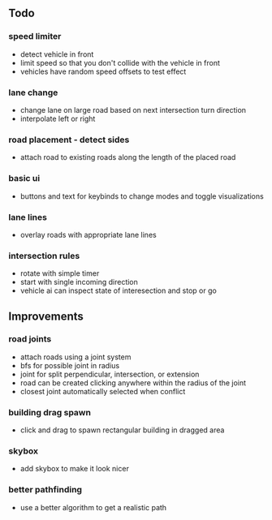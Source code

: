 
## Todo

### speed limiter
- detect vehicle in front
- limit speed so that you don't collide with the vehicle in front
- vehicles have random speed offsets to test effect

### lane change
- change lane on large road based on next intersection turn direction
- interpolate left or right

### road placement - detect sides
- attach road to existing roads along the length of the placed road

### basic ui
- buttons and text for keybinds to change modes and toggle visualizations

### lane lines
- overlay roads with appropriate lane lines

### intersection rules
- rotate with simple timer
- start with single incoming direction
- vehicle ai can inspect state of interesection and stop or go

## Improvements

### road joints
- attach roads using a joint system
- bfs for possible joint in radius
- joint for split perpendicular, intersection, or extension
- road can be created clicking anywhere within the radius of the joint
- closest joint automatically selected when conflict

### building drag spawn
- click and drag to spawn rectangular building in dragged area

### skybox
- add skybox to make it look nicer

### better pathfinding
- use a better algorithm to get a realistic path